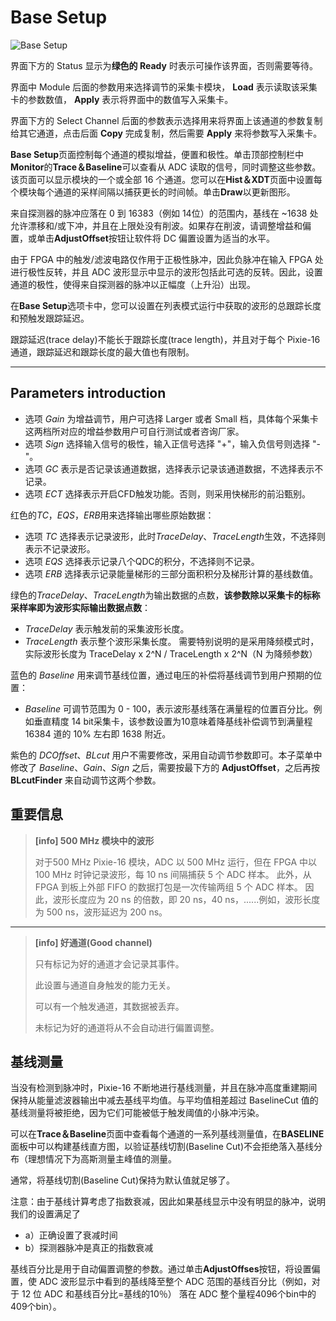 <!-- BASESETUP_BaseSetup.md --- 
;; 
;; Description: 
;; Author: Hongyi Wu(吴鸿毅)
;; Email: wuhongyi@qq.com 
;; Created: 日 10月  7 09:36:08 2018 (+0800)
;; Last-Updated: 六 1月 12 00:31:08 2019 (+0800)
;;           By: Hongyi Wu(吴鸿毅)
;;     Update #: 5
;; URL: http://wuhongyi.cn -->

# Base Setup

![Base Setup](/img/BaseSetup.png)

界面下方的 Status 显示为**绿色的 Ready** 时表示可操作该界面，否则需要等待。

界面中 Module 后面的参数用来选择调节的采集卡模块， **Load** 表示读取该采集卡的参数数值， **Apply** 表示将界面中的数值写入采集卡。

界面下方的 Select Channel 后面的参数表示选择用来将界面上该通道的参数复制给其它通道，点击后面 **Copy** 完成复制，然后需要 **Apply** 来将参数写入采集卡。



**Base Setup**页面控制每个通道的模拟增益，便置和极性。单击顶部控制栏中**Monitor**的**Trace＆Baseline**可以查看从 ADC 读取的信号，同时调整这些参数。该页面可以显示模块的一个或全部 16 个通道。您可以在**Hist＆XDT**页面中设置每个模块每个通道的采样间隔以捕获更长的时间帧。单击**Draw**以更新图形。

来自探测器的脉冲应落在 0 到 16383（例如 14位）的范围内，基线在 ~1638 处允许漂移和/或下冲，并且在上限处没有削波。如果存在削波，请调整增益和偏置，或单击**AdjustOffset**按钮让软件将 DC 偏置设置为适当的水平。

由于 FPGA 中的触发/滤波电路仅作用于正极性脉冲，因此负脉冲在输入 FPGA 处进行极性反转，并且 ADC 波形显示中显示的波形包括此可选的反转。因此，设置通道的极性，使得来自探测器的脉冲以正幅度（上升沿）出现。


在**Base Setup**选项卡中，您可以设置在列表模式运行中获取的波形的总跟踪长度和预触发跟踪延迟。

跟踪延迟(trace delay)不能长于跟踪长度(trace length)，并且对于每个 Pixie-16 通道，跟踪延迟和跟踪长度的最大值也有限制。



----

## Parameters introduction

- 选项 *Gain* 为增益调节，用户可选择 Larger 或者 Small 档，具体每个采集卡这两档所对应的增益参数用户可自行测试或者咨询厂家。
- 选项 *Sign* 选择输入信号的极性，输入正信号选择 "+"，输入负信号则选择 "-"。
- 选项 *GC* 表示是否记录该通道数据，选择表示记录该通道数据，不选择表示不记录。
- 选项 *ECT* 选择表示开启CFD触发功能。否则，则采用快梯形的前沿甄别。


红色的*TC*，*EQS*，*ERB*用来选择输出哪些原始数据：
- 选项 *TC* 选择表示记录波形，此时*TraceDelay*、*TraceLength*生效，不选择则表示不记录波形。
- 选项 *EQS* 选择表示记录八个QDC的积分，不选择则不记录。
- 选项 *ERB* 选择表示记录能量梯形的三部分面积积分及梯形计算的基线数值。


绿色的*TraceDelay*、*TraceLength*为输出数据的点数，**该参数除以采集卡的标称采样率即为波形实际输出数据点数**：
- *TraceDelay* 表示触发前的采集波形长度。
- *TraceLength* 表示整个波形采集长度。
需要特别说明的是采用降频模式时，实际波形长度为 TraceDelay x 2^N / TraceLength x 2^N（N 为降频参数）


蓝色的 *Baseline* 用来调节基线位置，通过电压的补偿将基线调节到用户预期的位置：
- *Baseline* 可调节范围为 0 - 100，表示波形基线落在满量程的位置百分比。例如垂直精度 14 bit采集卡，该参数设置为10意味着降基线补偿调节到满量程 16384 道的 10% 左右即 1638 附近。

紫色的 *DCOffset*、*BLcut* 用户不需要修改，采用自动调节参数即可。本子菜单中修改了 *Baseline*、*Gain*、*Sign* 之后，需要按最下方的 **AdjustOffset**，之后再按**BLcutFinder** 来自动调节这两个参数。


## 重要信息


> **[info] 500 MHz 模块中的波形**
>
> 对于500 MHz Pixie-16 模块，ADC 以 500 MHz 运行，但在 FPGA 中以 100 MHz 时钟记录波形，每 10 ns 间隔捕获 5 个 ADC 样本。 此外，从 FPGA 到板上外部 FIFO 的数据打包是一次传输两组 5 个 ADC 样本。 因此，波形长度应为 20 ns 的倍数，即 20 ns，40 ns，......例如，波形长度为 500 ns，波形延迟为 200 ns。

----

> **[info] 好通道(Good channel)**
>
> 只有标记为好的通道才会记录其事件。
>
> 此设置与通道自身触发的能力无关。
>
> 可以有一个触发通道，其数据被丢弃。 
>
> 未标记为好的通道将从不会自动进行偏置调整。


## 基线测量

当没有检测到脉冲时，Pixie-16 不断地进行基线测量，并且在脉冲高度重建期间保持从能量滤波器输出中减去基线平均值。与平均值相差超过 BaselineCut 值的基线测量将被拒绝，因为它们可能被低于触发阈值的小脉冲污染。

可以在**Trace＆Baseline**页面中查看每个通道的一系列基线测量值，在**BASELINE**面板中可以构建基线直方图，以验证基线切割(Baseline Cut)不会拒绝落入基线分布（理想情况下为高斯测量主峰值的测量。

通常，将基线切割(Baseline Cut)保持为默认值就足够了。

注意：由于基线计算考虑了指数衰减，因此如果基线显示中没有明显的脉冲，说明我们的设置满足了
-  a）正确设置了衰减时间
-  b）探测器脉冲是真正的指数衰减

基线百分比是用于自动偏置调整的参数。通过单击**AdjustOffses**按钮，将设置偏置，使 ADC 波形显示中看到的基线降至整个 ADC 范围的基线百分比（例如，对于 12 位 ADC 和基线百分比=基线的10％） 落在 ADC 整个量程4096个bin中的409个bin）。


<!-- BASESETUP_BaseSetup.md ends here -->
